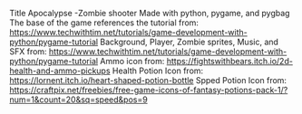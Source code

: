Title Apocalypse -Zombie shooter
Made with python, pygame, and pygbag
The base of the game references the tutorial from: https://www.techwithtim.net/tutorials/game-development-with-python/pygame-tutorial
Background, Player, Zombie sprites, Music, and SFX from: https://www.techwithtim.net/tutorials/game-development-with-python/pygame-tutorial
Ammo icon from: https://fightswithbears.itch.io/2d-health-and-ammo-pickups
Health Potion Icon from: https://lornent.itch.io/heart-shaped-potion-bottle
Spped Potion Icon from: https://craftpix.net/freebies/free-game-icons-of-fantasy-potions-pack-1/?num=1&count=20&sq=speed&pos=9
